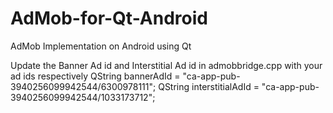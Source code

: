 # AdMob-for-Qt-Android
AdMob Implementation on Android using Qt

Update the Banner Ad id and Interstitial Ad id in admobbridge.cpp with your ad ids respectively
QString bannerAdId = "ca-app-pub-3940256099942544/6300978111";
QString interstitialAdId = "ca-app-pub-3940256099942544/1033173712";
